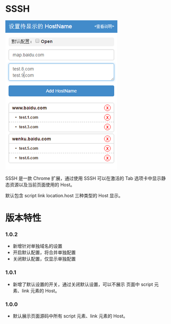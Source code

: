 # SSSH

![插件截图](./screenshot.png "插件截图")


SSSH 是一款 Chrome 扩展，通过使用 SSSH 可以在激活的 Tab 选项卡中显示静态资源以及当前页面使用的 Host。

默认包含 script link location.host 三种类型的 Host 显示。

# 版本特性

### 1.0.2

* 新增针对单独域名的设置
* 开启默认配置，将合并单独配置
* 关闭默认配置，仅显示单独配置

### 1.0.1

* 新增了默认设置的开关，通过关闭默认设置，可以不展示 页面中 script 元素、link 元素的 Host。


### 1.0.0

* 默认展示页面源码中所有 script 元素、link 元素的 Host。